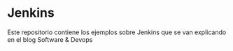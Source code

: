 # Jenkins
Este repositorio contiene los ejemplos sobre Jenkins que se van explicando en el blog Software &amp; Devops
